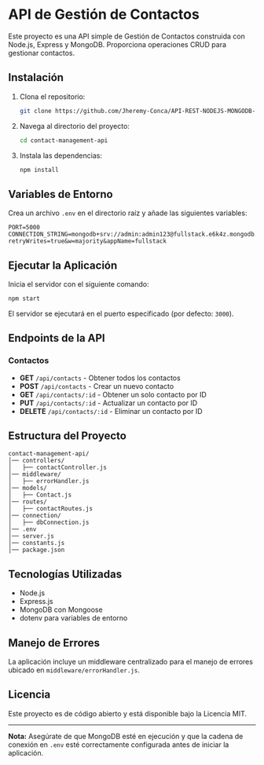 # API de Gestión de Contactos

Este proyecto es una API simple de Gestión de Contactos construida con Node.js, Express y MongoDB. Proporciona operaciones CRUD para gestionar contactos.

## Instalación

1. Clona el repositorio:
   ```sh
   git clone https://github.com/Jheremy-Conca/API-REST-NODEJS-MONGODB-CONTACTS
   ```

2. Navega al directorio del proyecto:
   ```sh
   cd contact-management-api
   ```

3. Instala las dependencias:
   ```sh
   npm install
   ```

## Variables de Entorno

Crea un archivo `.env` en el directorio raíz y añade las siguientes variables:

```
PORT=5000
CONNECTION_STRING=mongodb+srv://admin:admin123@fullstack.e6k4z.mongodb.net/contact_app?retryWrites=true&w=majority&appName=fullstack
```

## Ejecutar la Aplicación

Inicia el servidor con el siguiente comando:
```sh
npm start
```
El servidor se ejecutará en el puerto especificado (por defecto: `3000`).

## Endpoints de la API

### Contactos

- **GET** `/api/contacts` - Obtener todos los contactos
- **POST** `/api/contacts` - Crear un nuevo contacto
- **GET** `/api/contacts/:id` - Obtener un solo contacto por ID
- **PUT** `/api/contacts/:id` - Actualizar un contacto por ID
- **DELETE** `/api/contacts/:id` - Eliminar un contacto por ID

## Estructura del Proyecto

```
contact-management-api/
│── controllers/
│   ├── contactController.js
│── middleware/
│   ├── errorHandler.js
│── models/
│   ├── Contact.js
│── routes/
│   ├── contactRoutes.js
│── connection/
│   ├── dbConnection.js
│── .env
│── server.js
│── constants.js
│── package.json
```

## Tecnologías Utilizadas
- Node.js
- Express.js
- MongoDB con Mongoose
- dotenv para variables de entorno

## Manejo de Errores
La aplicación incluye un middleware centralizado para el manejo de errores ubicado en `middleware/errorHandler.js`.

## Licencia
Este proyecto es de código abierto y está disponible bajo la Licencia MIT.

---

**Nota:** Asegúrate de que MongoDB esté en ejecución y que la cadena de conexión en `.env` esté correctamente configurada antes de iniciar la aplicación.

